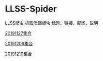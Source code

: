 # LLSS-Spider
LLSS爬虫
抓取漫画版块
标题、链接、配图、说明


[20191127集合](https://github.com/YatesGuo/LLSS-Spider/blob/master/bin/Debug/netcoreapp3.0/20191127-magnet_url.md)

[20191209集合](https://github.com/YatesGuo/LLSS-Spider/blob/master/bin/Debug/netcoreapp3.0/20191209-magnet_url.md)

[20191210集合](https://github.com/YatesGuo/LLSS-Spider/blob/master/bin/Debug/netcoreapp3.0/20191210-magnet_url.md)

